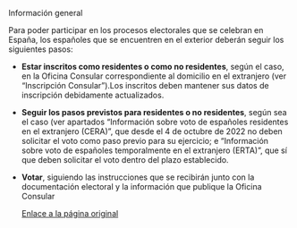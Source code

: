  Información general

  Para poder participar en los procesos electorales que se celebran en España, los españoles que se encuentren en el exterior deberán seguir los siguientes pasos:

 * **Estar inscritos como residentes o como no residentes**, según el caso, en la Oficina Consular correspondiente al domicilio en el extranjero (ver “Inscripción Consular”).Los inscritos deben mantener sus datos de inscripción debidamente actualizados.
* **Seguir los pasos previstos para residentes o no residentes**, según sea el caso (ver apartados “Información sobre voto de españoles residentes en el extranjero (CERA)”, que desde el 4 de octubre de 2022 no deben solicitar el voto como paso previo para su ejercicio; e “Información sobre voto de españoles temporalmente en el extranjero (ERTA)”, que sí que deben solicitar el voto dentro del plazo establecido.
* **Votar**, siguiendo las instrucciones que se recibirán junto con la documentación electoral y la información que publique la Oficina Consular

  [Enlace a la página original](https://www.exteriores.gob.es/Consulados/amsterdam/es/ServiciosConsulares/Paginas/index.aspx?scco=Pa%C3%ADses+Bajos&scd=9&scca=Votar%20en%20Espa%C3%B1a&scs=Informaci%C3%B3n%20general)
